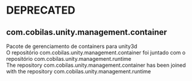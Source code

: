 # DEPRECATED
## com.cobilas.unity.management.container
Pacote de gerenciamento de containers para unity3d<br/>
O repositório com.cobilas.unity.management.container foi juntado com o repositório com.cobilas.unity.management.runtime<br/>
The repository com.cobilas.unity.management.container has been joined with the repository com.cobilas.unity.management.runtime<br/>
